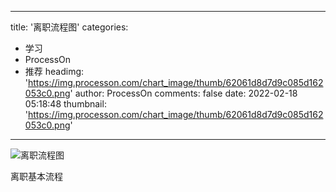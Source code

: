 
---
title: '离职流程图'
categories: 
 - 学习
 - ProcessOn
 - 推荐
headimg: 'https://img.processon.com/chart_image/thumb/62061d8d7d9c085d162053c0.png'
author: ProcessOn
comments: false
date: 2022-02-18 05:18:48
thumbnail: 'https://img.processon.com/chart_image/thumb/62061d8d7d9c085d162053c0.png'
---

<div>   
<img class="thumb" alt="离职流程图" src="https://img.processon.com/chart_image/thumb/62061d8d7d9c085d162053c0.png" referrerpolicy="no-referrer">
<p>离职基本流程</p>  
</div>
            